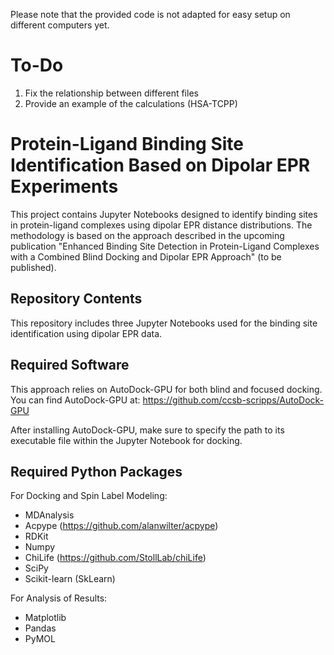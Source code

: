 Please note that the provided code is not adapted for easy setup on different computers yet.
# To-Do
1. Fix the relationship between different files
2. Provide an example of the calculations (HSA-TCPP)
# Protein-Ligand Binding Site Identification Based on Dipolar EPR Experiments
This project contains Jupyter Notebooks designed to identify binding sites in protein-ligand complexes using dipolar EPR distance distributions. The methodology is based on the approach described in the upcoming publication "Enhanced Binding Site Detection in Protein-Ligand Complexes with a Combined Blind Docking and Dipolar EPR Approach" (to be published).


## Repository Contents
This repository includes three Jupyter Notebooks used for the binding site identification using dipolar EPR data.
## Required Software
This approach relies on AutoDock-GPU for both blind and focused docking. You can find AutoDock-GPU at:
https://github.com/ccsb-scripps/AutoDock-GPU

After installing AutoDock-GPU, make sure to specify the path to its executable file within the Jupyter Notebook for docking.
## Required Python Packages
For Docking and Spin Label Modeling:

- MDAnalysis
- Acpype (https://github.com/alanwilter/acpype)
- RDKit
- Numpy
- ChiLife (https://github.com/StollLab/chiLife)
- SciPy
- Scikit-learn (SkLearn)

For Analysis of Results:
- Matplotlib
- Pandas
- PyMOL
